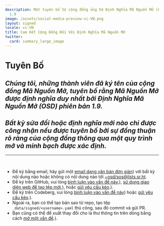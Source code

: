 ```yaml
---
description: Một tuyên bố từ cộng đồng ủng hộ Định Nghĩa Mã Nguồn Mở (OSD) phiên bản
  1.9
image: /assets/social-media-preview-vi-VN.png
layout: signed
locale: vi-VN
title: Cam Kết Cộng Đồng Đối Với Định Nghĩa Mã Nguồn Mở
twitter:
  card: summary_large_image
---
```

# **Tuyên Bố**

## *Chúng tôi, những thành viên đã ký tên của cộng đồng Mã Nguồn Mở, tuyên bố rằng Mã Nguồn Mở được định nghĩa duy nhất bởi Định Nghĩa Mã Nguồn Mở (OSD) phiên bản 1.9.*

## *Bất kỳ sửa đổi hoặc định nghĩa mới nào chỉ được công nhận nếu được tuyên bố bởi sự đồng thuận rõ ràng của cộng đồng thông qua một quy trình mở và minh bạch được xác định.*

---
<br>

- Để ký bằng email, hãy gửi một [email dạng văn bản đơn giản](https://useplaintext.email/)) với bất kỳ nội dung nào hoặc không có nội dung nào tới [~osd/sos@lists.sr.ht](mailto:~osd/sos@lists.sr.ht).
- Để ký trên GitHub, vui lòng [bình luận vào vấn đề này](https://github.com/OpenSourceDefinition/sos/issues/1),), [sử dụng giao diện web để tạo tệp mới](https://github.com/OpenSourceDefinition/sos/new/main/_data/signed),), hoặc [gửi yêu cầu kéo](https://github.com/OpenSourceDefinition/sos/pulls).).
- Để ký trên Codeberg, vui lòng [bình luận vào vấn đề này](https://codeberg.org/osd/sos/issues/1)) hoặc [gửi yêu cầu kéo](https://codeberg.org/osd/sos/pulls).).
- Ngoài ra, bạn có thể tạo bản sao từ repo, tạo tệp `_data/signed/<username>.yaml` thủ công, sau đó commit và gửi PR.
- Bạn cũng có thể đề xuất thay đổi cho lá thư thông tin trên dòng bằng cách [mở một vấn đề](https://codeberg.org/osd/sos/issues).).